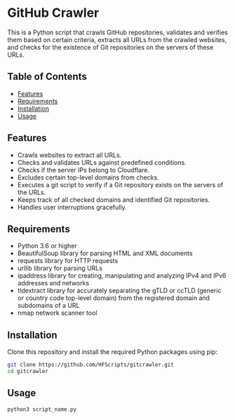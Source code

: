 # GitHub Crawler

This is a Python script that crawls GitHub repositories, validates and verifies them based on certain criteria, extracts all URLs from the crawled websites, and checks for the existence of Git repositories on the servers of these URLs. 

## Table of Contents

- [Features](#features)
- [Requirements](#requirements)
- [Installation](#installation)
- [Usage](#usage)

## Features

- Crawls websites to extract all URLs.
- Checks and validates URLs against predefined conditions.
- Checks if the server IPs belong to Cloudflare.
- Excludes certain top-level domains from checks.
- Executes a git script to verify if a Git repository exists on the servers of the URLs.
- Keeps track of all checked domains and identified Git repositories.
- Handles user interruptions gracefully.

## Requirements

- Python 3.6 or higher
- BeautifulSoup library for parsing HTML and XML documents
- requests library for HTTP requests
- urllib library for parsing URLs
- ipaddress library for creating, manipulating and analyzing IPv4 and IPv6 addresses and networks
- tldextract library for accurately separating the gTLD or ccTLD (generic or country code top-level domain) from the registered domain and subdomains of a URL
- nmap network scanner tool

## Installation

Clone this repository and install the required Python packages using pip:

```bash
git clone https://github.com/HFScripts/gitcrawler.git
cd gitcrawler
```

## Usage
```python3 script_name.py```
